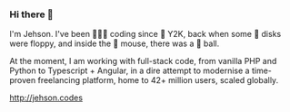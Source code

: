 ### Hi there 👋

I'm Jehson. I've been 👨🏻‍💻 coding since 🤘 Y2K, back when some 💾 disks were floppy, and inside the 🐁 mouse, there was a 🎱 ball.

At the moment, I am working with full-stack code, from vanilla PHP and Python to Typescript + Angular, in a dire attempt to modernise a time-proven freelancing platform, home to 42+ million users, scaled globally.

http://jehson.codes
<!--
**jehson/jehson** is a ✨ _special_ ✨ repository because its `README.md` (this file) appears on your GitHub profile.

Here are some ideas to get you started:

- 🔭 I’m currently working on ...
- 🌱 I’m currently learning ...
- 👯 I’m looking to collaborate on ...
- 🤔 I’m looking for help with ...
- 💬 Ask me about ...
- 📫 How to reach me: ...
- 😄 Pronouns: ...
- ⚡ Fun fact: ...
-->
